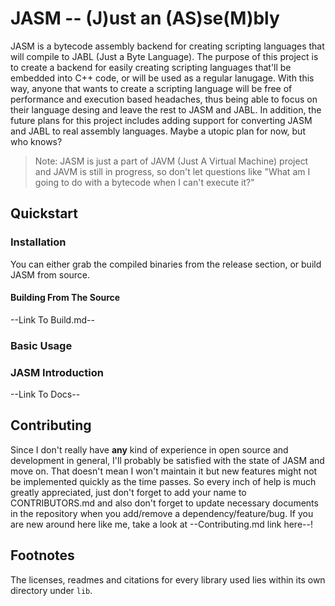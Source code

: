 # JASM -- (J)ust an (AS)se(M)bly 

JASM is a bytecode assembly backend for creating scripting languages that will compile to JABL (Just a Byte Language). The
purpose of this project is to create a backend for easily creating scripting languages that'll be embedded into C++ code,
or will be used as a regular lanugage. With this way, anyone that wants to create a scripting language will be 
free of performance and execution based headaches, thus being able to focus on their language desing and leave the rest
to JASM and JABL. In addition, the future plans for this project includes adding support for converting JASM and JABL to
real assembly languages. Maybe a utopic plan for now, but who knows?

> Note: JASM is just a part of JAVM (Just A Virtual Machine) project and JAVM is still in progress, so don't let questions
like "What am I going to do with a bytecode when I can't execute it?"

## Quickstart

### Installation

You can either grab the compiled binaries from the release section, or build JASM from source.

#### Building From The Source

--Link To Build.md--

### Basic Usage

### JASM Introduction

--Link To Docs--

## Contributing

Since I don't really have **any** kind of experience in open source and development in general, I'll probably be satisfied
with the state of JASM and move on. That doesn't mean I won't maintain it but new features might not be implemented quickly
as the time passes. So every inch of help is much greatly appreciated, just don't forget to add your name to CONTRIBUTORS.md
and also don't forget to update necessary documents in the repository when you add/remove a dependency/feature/bug. If you
are new around here like me, take a look at --Contributing.md link here--!

## Footnotes

The licenses, readmes and citations for every library used lies within its own directory
under `lib`.
